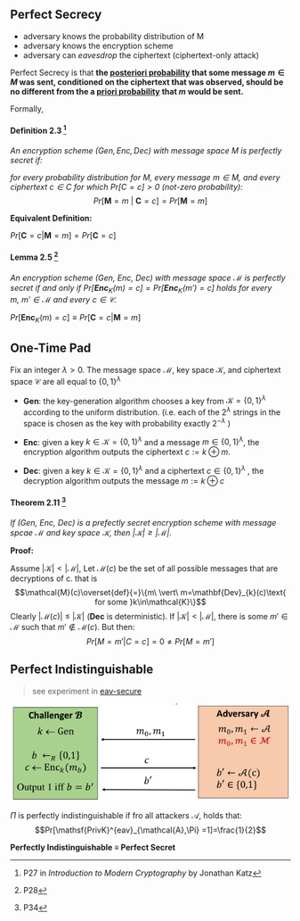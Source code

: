 ## Perfect Secrecy

- adversary knows the probability distribution of M
- adversary knows the encryption scheme
- adversary can *eavesdrop* the ciphertext (ciphertext-only attack)

Perfect Secrecy is that **the [posteriori probability](../../../概率论与随机过程/贝叶斯公式.md) that some message $m\in M$ was sent, conditioned on the ciphertext that was observed, should be no different from the a [priori probability](../../../概率论与随机过程/贝叶斯公式.md#贝叶斯定理) that $m$ would be sent.**

Formally, 

#### Definition 2.3 [^2] 

*An encryption scheme $(Gen, Enc, Dec)$ with message space $M$ is perfectly secret if:*

*for every probability distribution for $M$, every message $m\in M$, and every ciphertext $c\in C$ for which $Pr[C = c] > 0$ (not-zero probability):* $$Pr[\mathbf{M} = m\ \vert\ \mathbf{C} = c] = Pr[\mathbf{M} = m]$$

**Equivalent Definition:**

$Pr[\mathbf{C}=c\vert \mathbf{M}=m]=Pr[\mathbf{C}=c]$

#### Lemma 2.5 [^3]

*An encryption scheme (Gen, Enc, Dec) with message space $\mathcal{M}$ is perfectly secret if and only if $Pr[\mathbf{Enc}_{K}(m)=c]=Pr[\mathbf{Enc}_{K}(m')=c]$ holds for every $m,\ m'\in\mathcal{M}$ and every $c\in \mathcal{C}$.*

$Pr[\mathbf{Enc}_{K}(m)=c]\equiv Pr[\mathbf{C}=c\vert \mathbf{M}=m]$

## One-Time Pad

Fix an integer $\lambda> 0$. The message space $\mathcal{M}$, key space $\mathcal{K}$, and ciphertext space $\mathcal{C}$ are all equal to $\{0, 1\}^\lambda$

- **Gen**: the key-generation algorithm chooses a key from $\mathcal{K}=\{0,1\}^\lambda$ according to the uniform distribution. (i.e. each of the $2^{\lambda}$ strings in the space is chosen as the key with probability exactly $2^{-\lambda}$ )

- **Enc**: given a key $k\in\mathcal{K}=\{0,1\}^\lambda$ and a message $m\in\{0,1\}^\lambda$, the encryption algorithm outputs the ciphertext $c:=k\oplus m$.

- **Dec**: given a key $k\in\mathcal{K}=\{0,1\}^\lambda$ and a ciphertext $c\in\{0,1\}^\lambda$ , the decryption algorithm outputs the message $m:=k\oplus c$

#### Theorem 2.11 [^1]

*If (Gen, Enc, Dec) is a  prefectly secret encryption scheme with message spcae $\mathcal{M}$ and key space $\mathcal{K}$, then $\vert \mathcal{K}\vert\ge \vert \mathcal{M}\vert$.*

**Proof:**

Assume $\vert \mathcal{K}\vert<\vert \mathcal{M}\vert$, Let $\mathcal{M}(c)$ be the set of all possible messages that are decryptions of c. that is $$\mathcal{M}(c)\overset{def}{=}\{m\ \vert\ m=\mathbf{Dev}_{k}(c)\text{ for some }k\in\mathcal{K}\}$$ Clearly $\vert\mathcal{M}(c)\vert\ \leq\ \vert\mathcal{K}\vert$ (**Dec** is deterministic). If  $\vert \mathcal{K}\vert<\vert \mathcal{M}\vert$, there is some $m'\in\mathcal{M}$ such that $m'\not\in \mathcal{M}(c)$. But then:$$Pr[M=m'\vert C=c]=0\neq Pr[M= m']$$

## Perfect Indistinguishable

> see experiment in [eav-secure](Private-Key%20Encryption.md)

![|450](../../../attach/Pasted%20image%2020231229112027.png)

$\Pi$ is perfectly indistinguishable if fro all attackers $\mathcal{A}$, holds that: $$Pr[\mathsf{PrivK}^{eav}_{\mathcal{A},\Pi} =1]=\frac{1}{2}$$

**Perfectly Indistinguishable $\equiv$ Perfect Secret**

[^1]: P34
[^2]: P27 in *Introduction to Modern Cryptography* by Jonathan Katz
[^3]: P28
